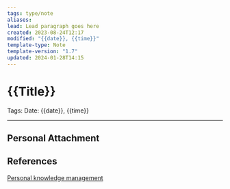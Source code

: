 ```yaml
---
tags: type/note
aliases: 
lead: Lead paragraph goes here
created: 2023-08-24T12:17
modified: "{{date}}, {{time}}"
template-type: Note
template-version: "1.7"
updated: 2024-01-28T14:15
---
```


# {{Title}}

Tags: 
Date: {{date}}, {{time}}

---

## Personal Attachment


## References

[Personal knowledge management](../SLIP-BOX/Personal%20knowledge%20management.md)

